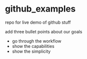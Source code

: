 # github_examples
repo for live demo of github stuff

add three bullet points about our goals
* go through the workflow
* show the capabilities
* show the simplicity